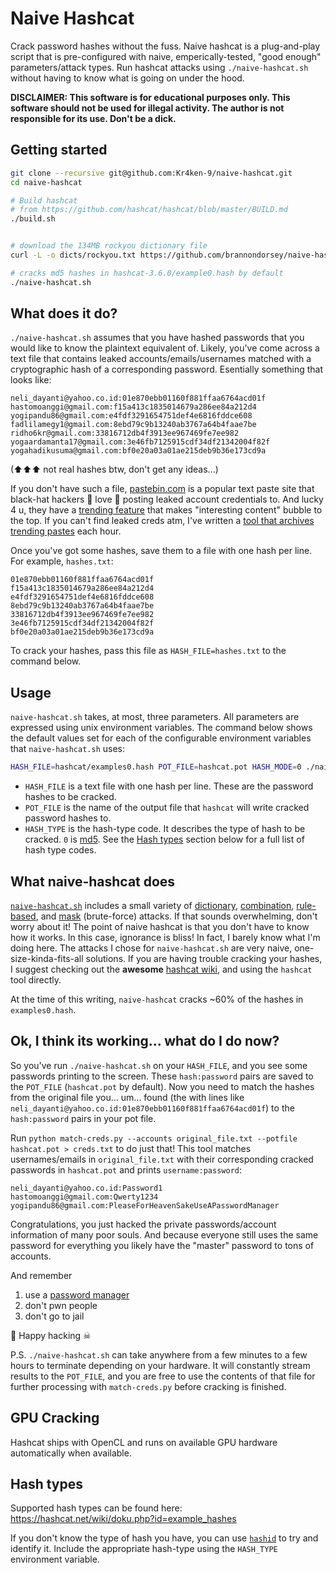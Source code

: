 # Naive Hashcat

Crack password hashes without the fuss. Naive hashcat is a plug-and-play script that is pre-configured with naive, emperically-tested, "good enough" parameters/attack types. Run hashcat attacks using `./naive-hashcat.sh` without having to know what is going on under the hood.

__DISCLAIMER: This software is for educational purposes only. This software should not be used for illegal activity. The author is not responsible for its use. Don't be a dick.__

## Getting started

```bash
git clone --recursive git@github.com:Kr4ken-9/naive-hashcat.git
cd naive-hashcat

# Build hashcat
# from https://github.com/hashcat/hashcat/blob/master/BUILD.md
./build.sh


# download the 134MB rockyou dictionary file
curl -L -o dicts/rockyou.txt https://github.com/brannondorsey/naive-hashcat/releases/download/data/rockyou.txt

# cracks md5 hashes in hashcat-3.6.0/example0.hash by default
./naive-hashcat.sh
```

## What does it do?

`./naive-hashcat.sh` assumes that you have hashed passwords that you would like to know the plaintext equivalent of. Likely, you've come across a text file that contains leaked accounts/emails/usernames matched with a cryptographic hash of a corresponding password. Esentially something that looks like:

```
neli_dayanti@yahoo.co.id:01e870ebb01160f881ffaa6764acd01f
hastomoanggi@gmail.com:f15a413c1835014679a286ee84a212d4
yogipandu86@gmail.com:e4fdf3291654751def4e6816fddce608
fadlilamegy1@gmail.com:8ebd79c9b13240ab3767a64b4faae7be
ridho6kr@gmail.com:33816712db4f3913ee967469fe7ee982
yogaardamanta17@gmail.com:3e46fb7125915cdf34df21342004f82f
yogahadikusuma@gmail.com:bf0e20a03a01ae215deb9b36e173cd9a
```

(⬆⬆⬆ not real hashes btw, don't get any ideas...)

If you don't have such a file, [pastebin.com](http://pastebin.com) is a popular text paste site that black-hat hackers 💙 love 💙 posting leaked account credentials to. And lucky 4 u, they have a [trending feature](https://pastebin.com/trends) that makes "interesting content" bubble to the top. If you can't find leaked creds atm, I've written a [tool that archives trending pastes](https://github.com/brannondorsey/pastebin-mirror) each hour.

Once you've got some hashes, save them to a file with one hash per line. For example, `hashes.txt`:

```
01e870ebb01160f881ffaa6764acd01f
f15a413c1835014679a286ee84a212d4
e4fdf3291654751def4e6816fddce608
8ebd79c9b13240ab3767a64b4faae7be
33816712db4f3913ee967469fe7ee982
3e46fb7125915cdf34df21342004f82f
bf0e20a03a01ae215deb9b36e173cd9a
```

To crack your hashes, pass this file as `HASH_FILE=hashes.txt` to the command below.

## Usage

`naive-hashcat.sh` takes, at most, three parameters. All parameters are expressed using unix environment variables. The command below shows the default values set for each of the configurable environment variables that `naive-hashcat.sh` uses:

```bash
HASH_FILE=hashcat/examples0.hash POT_FILE=hashcat.pot HASH_MODE=0 ./naive-hashcat.sh
```

- `HASH_FILE` is a text file with one hash per line. These are the password hashes to be cracked.
- `POT_FILE` is the name of the output file that `hashcat` will write cracked password hashes to.
- `HASH_TYPE` is the hash-type code. It describes the type of hash to be cracked. `0` is [md5](https://en.wikipedia.org/wiki/MD5). See the [Hash types](#hash-types) section below for a full list of hash type codes.

## What naive-hashcat does

[`naive-hashcat.sh`](naive-hashcat.sh) includes a small variety of [dictionary](https://hashcat.net/wiki/doku.php?id=dictionary_attack), [combination](https://hashcat.net/wiki/doku.php?id=combinator_attack), [rule-based](https://hashcat.net/wiki/doku.php?id=rule_based_attack), and [mask](https://hashcat.net/wiki/doku.php?id=mask_attack) (brute-force) attacks. If that sounds overwhelming, don't worry about it! The point of naive hashcat is that you don't have to know how it works. In this case, ignorance is bliss! In fact, I barely know what I'm doing here. The attacks I chose for `naive-hashcat.sh` are very naive, one-size-kinda-fits-all solutions. If you are having trouble cracking your hashes, I suggest checking out the __awesome__ [hashcat wiki](https://hashcat.net/wiki/), and using the `hashcat` tool directly.

At the time of this writing, `naive-hashcat` cracks ~60% of the hashes in `examples0.hash`.

## Ok, I think its working... what do I do now?

So you've run `./naive-hashcat.sh` on your `HASH_FILE`, and you see some passwords printing to the screen. These `hash:password` pairs are saved to the `POT_FILE` (`hashcat.pot` by default). Now you need to match the hashes from the original file you... um... found (the with lines like `neli_dayanti@yahoo.co.id:01e870ebb01160f881ffaa6764acd01f`) to the `hash:password` pairs in your pot file.

Run `python match-creds.py --accounts original_file.txt --potfile hashcat.pot > creds.txt` to do just that! This tool matches usernames/emails in `original_file.txt` with their corresponding cracked passwords in `hashcat.pot` and prints `username:password`:

```
neli_dayanti@yahoo.co.id:Password1
hastomoanggi@gmail.com:Qwerty1234
yogipandu86@gmail.com:PleaseForHeavenSakeUseAPasswordManager
```

Congratulations, you just hacked the private passwords/account information of many poor souls. And because everyone still uses the same password for everything you likely have the "master" password to tons of accounts.

And remember
  1. use a [password manager](https://www.lastpass.com/)
  2. don't pwn people
  3. don't go to jail

🏴‍ Happy hacking ☠

P.S. `./naive-hashcat.sh` can take anywhere from a few minutes to a few hours to terminate depending on your hardware. It will constantly stream results to the `POT_FILE`, and you are free to use the contents of that file for further processing with `match-creds.py` before cracking is finished.

## GPU Cracking

Hashcat ships with OpenCL and runs on available GPU hardware automatically when available.

## Hash types

Supported hash types can be found here: https://hashcat.net/wiki/doku.php?id=example_hashes

If you don't know the type of hash you have, you can use [`hashid`](https://github.com/psypanda/hashID) to try and identify it. Include the appropriate hash-type using the `HASH_TYPE` environment variable.